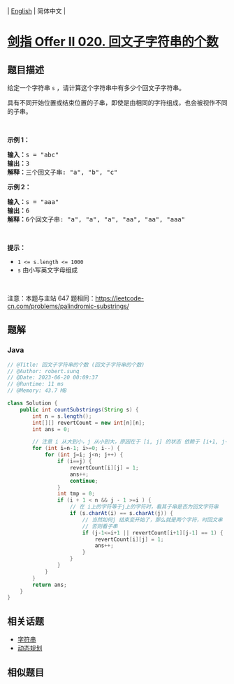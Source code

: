 
| [English](README_EN.md) | 简体中文 |

# [剑指 Offer II 020. 回文子字符串的个数](https://leetcode.cn//problems/a7VOhD/)

## 题目描述

<p>给定一个字符串 <code>s</code> ，请计算这个字符串中有多少个回文子字符串。</p>

<p>具有不同开始位置或结束位置的子串，即使是由相同的字符组成，也会被视作不同的子串。</p>

<p>&nbsp;</p>

<p><strong>示例 1：</strong></p>

<pre>
<strong>输入：</strong>s = "abc"
<strong>输出：</strong>3
<strong>解释：</strong>三个回文子串: "a", "b", "c"
</pre>

<p><strong>示例 2：</strong></p>

<pre>
<strong>输入：</strong>s =<strong> </strong>"aaa"
<strong>输出：</strong>6
<strong>解释：</strong>6个回文子串: "a", "a", "a", "aa", "aa", "aaa"</pre>

<p>&nbsp;</p>

<p><strong>提示：</strong></p>

<ul>
	<li><code>1 &lt;= s.length &lt;= 1000</code></li>
	<li><code>s</code> 由小写英文字母组成</li>
</ul>

<p>&nbsp;</p>

<p><meta charset="UTF-8" />注意：本题与主站 647 题相同：<a href="https://leetcode-cn.com/problems/palindromic-substrings/">https://leetcode-cn.com/problems/palindromic-substrings/</a>&nbsp;</p>


## 题解


### Java

```Java
// @Title: 回文子字符串的个数 (回文子字符串的个数)
// @Author: robert.sunq
// @Date: 2023-06-20 00:09:37
// @Runtime: 11 ms
// @Memory: 43.7 MB

class Solution {
    public int countSubstrings(String s) {
        int n = s.length();
        int[][] revertCount = new int[n][n];
        int ans = 0;

        // 注意 i 从大到小，j 从小到大，原因在于 [i, j] 的状态 依赖于 [i+1, j-1]。 所以需要先计算出i较大的值，j较小的值
        for (int i=n-1; i>=0; i--) {
            for (int j=i; j<n; j++) {
                if (i==j) {
                    revertCount[i][j] = 1;
                    ans++;
                    continue;
                }
                int tmp = 0;
                if (i + 1 < n && j - 1 >=i ) {
                    // 在 i上的字符等于j上的字符时，看其子串是否为回文字符串
                    if (s.charAt(i) == s.charAt(j)) {
                        // 当然如何j 结束变开始了，那么就是两个字符，时回文串
                        // 否则看子串
                        if (j-1<=i+1 || revertCount[i+1][j-1] == 1) {
                            revertCount[i][j] = 1;
                            ans++;
                        }
                    }
                }
            }
        }
        return ans;
    }
}
```



## 相关话题

- [字符串](https://leetcode.cn//tag/string)
- [动态规划](https://leetcode.cn//tag/dynamic-programming)

## 相似题目



